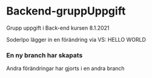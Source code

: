 # Backend-gruppUppgift
Grupp uppgift i Back-end kursen 8.1.2021

Soderlpo lägger in en förändring via VS: HELLO WORLD
### En ny branch har skapats
Andra förändringar har gjorts i en andra branch